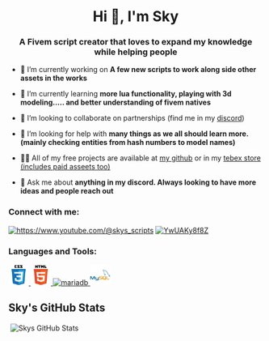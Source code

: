 <h1 align="center">Hi 👋, I'm Sky</h1>
<h3 align="center">A Fivem script creator that loves to expand my knowledge while helping people</h3>

- 🔭 I’m currently working on **A few new scripts to work along side other assets in the works**

- 🌱 I’m currently learning **more lua functionality, playing with 3d modeling..... and better understanding of fivem natives**

- 👯 I’m looking to collaborate on partnerships (find me in my [discord](discord.gg/YwUAKy8f8Z))

- 🤝 I’m looking for help with **many things as we all should learn more. (mainly checking entities from hash numbers to model names)**

- 👨‍💻 All of my free projects are available at [my github](https://github.com/orgs/skys-scripts/repositories) or in my [tebex store (includes paid asseets too)](https://store.skys-scripts.com)

- 💬 Ask me about **anything in my discord. Always looking to have more ideas and people reach out**

<h3 align="left">Connect with me:</h3>
<p align="left">
<a href="https://www.youtube.com/c/https://www.youtube.com/@skys_scripts" target="blank"><img align="center" src="https://raw.githubusercontent.com/rahuldkjain/github-profile-readme-generator/master/src/images/icons/Social/youtube.svg" alt="https://www.youtube.com/@skys_scripts" height="30" width="40" /></a>
<a href="https://discord.gg/YwUAKy8f8Z" target="blank"><img align="center" src="https://raw.githubusercontent.com/rahuldkjain/github-profile-readme-generator/master/src/images/icons/Social/discord.svg" alt="YwUAKy8f8Z" height="30" width="40" /></a>
</p>

<h3 align="left">Languages and Tools:</h3>
<p align="left"> <a href="https://www.w3schools.com/css/" target="_blank" rel="noreferrer"> <img src="https://raw.githubusercontent.com/devicons/devicon/master/icons/css3/css3-original-wordmark.svg" alt="css3" width="40" height="40"/> </a> <a href="https://www.w3.org/html/" target="_blank" rel="noreferrer"> <img src="https://raw.githubusercontent.com/devicons/devicon/master/icons/html5/html5-original-wordmark.svg" alt="html5" width="40" height="40"/> </a> <a href="https://mariadb.org/" target="_blank" rel="noreferrer"> <img src="https://www.vectorlogo.zone/logos/mariadb/mariadb-icon.svg" alt="mariadb" width="40" height="40"/> </a> <a href="https://www.mysql.com/" target="_blank" rel="noreferrer"> <img src="https://raw.githubusercontent.com/devicons/devicon/master/icons/mysql/mysql-original-wordmark.svg" alt="mysql" width="40" height="40"/> </a> </p>

## Sky's GitHub Stats
<p>&nbsp;<img align="center" src="https://github-readme-stats-git-master-skys-projects-268bd806.vercel.app/api/top-langs?username=cityparadise&show_icons=true&title_color=41c3e4&bg_color=cd8a6a&locale=en" alt="Skys GitHub Stats" /></p>
<!--<img alt="Static Badge" src="https://img.shields.io/badge/Build-Button-black?style=for-the-badge&logo=fivem&logoColor=cyan&logoSize=auto&label=TEST&labelColor=orange&color=%23009999">--!>
